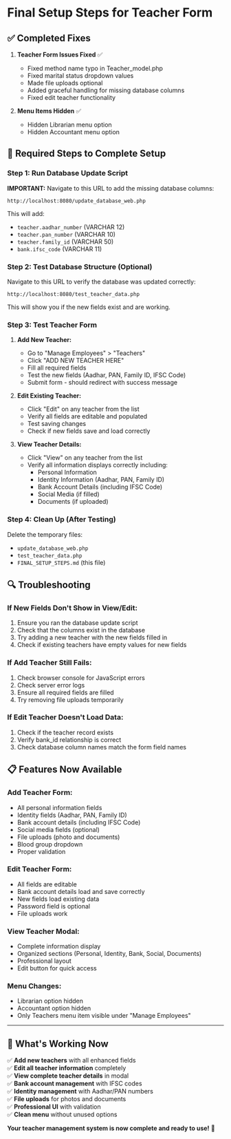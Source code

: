 # Final Setup Steps for Teacher Form 

## ✅ Completed Fixes

1. **Teacher Form Issues Fixed** ✅
   - Fixed method name typo in Teacher_model.php
   - Fixed marital status dropdown values
   - Made file uploads optional
   - Added graceful handling for missing database columns
   - Fixed edit teacher functionality

2. **Menu Items Hidden** ✅
   - Hidden Librarian menu option
   - Hidden Accountant menu option

## 🔧 Required Steps to Complete Setup

### Step 1: Run Database Update Script
**IMPORTANT:** Navigate to this URL to add the missing database columns:
```
http://localhost:8080/update_database_web.php
```

This will add:
- `teacher.aadhar_number` (VARCHAR 12)
- `teacher.pan_number` (VARCHAR 10)  
- `teacher.family_id` (VARCHAR 50)
- `bank.ifsc_code` (VARCHAR 11)

### Step 2: Test Database Structure (Optional)
Navigate to this URL to verify the database was updated correctly:
```
http://localhost:8080/test_teacher_data.php
```

This will show you if the new fields exist and are working.

### Step 3: Test Teacher Form
1. **Add New Teacher:**
   - Go to "Manage Employees" > "Teachers"
   - Click "ADD NEW TEACHER HERE"
   - Fill all required fields
   - Test the new fields (Aadhar, PAN, Family ID, IFSC Code)
   - Submit form - should redirect with success message

2. **Edit Existing Teacher:**
   - Click "Edit" on any teacher from the list
   - Verify all fields are editable and populated
   - Test saving changes
   - Check if new fields save and load correctly

3. **View Teacher Details:**
   - Click "View" on any teacher from the list
   - Verify all information displays correctly including:
     - Personal Information
     - Identity Information (Aadhar, PAN, Family ID)
     - Bank Account Details (including IFSC Code)
     - Social Media (if filled)
     - Documents (if uploaded)

### Step 4: Clean Up (After Testing)
Delete the temporary files:
- `update_database_web.php`
- `test_teacher_data.php`
- `FINAL_SETUP_STEPS.md` (this file)

## 🔍 Troubleshooting

### If New Fields Don't Show in View/Edit:
1. Ensure you ran the database update script
2. Check that the columns exist in the database
3. Try adding a new teacher with the new fields filled in
4. Check if existing teachers have empty values for new fields

### If Add Teacher Still Fails:
1. Check browser console for JavaScript errors
2. Check server error logs
3. Ensure all required fields are filled
4. Try removing file uploads temporarily

### If Edit Teacher Doesn't Load Data:
1. Check if the teacher record exists
2. Verify bank_id relationship is correct
3. Check database column names match the form field names

## 📋 Features Now Available

### **Add Teacher Form:**
- All personal information fields
- Identity fields (Aadhar, PAN, Family ID)
- Bank account details (including IFSC Code)
- Social media fields (optional)
- File uploads (photo and documents)
- Blood group dropdown
- Proper validation

### **Edit Teacher Form:**
- All fields are editable
- Bank account details load and save correctly
- New fields load existing data
- Password field is optional
- File uploads work

### **View Teacher Modal:**
- Complete information display
- Organized sections (Personal, Identity, Bank, Social, Documents)
- Professional layout
- Edit button for quick access

### **Menu Changes:**
- Librarian option hidden
- Accountant option hidden
- Only Teachers menu item visible under "Manage Employees"

---

## 🎉 What's Working Now

✅ **Add new teachers** with all enhanced fields  
✅ **Edit all teacher information** completely  
✅ **View complete teacher details** in modal  
✅ **Bank account management** with IFSC codes  
✅ **Identity management** with Aadhar/PAN numbers  
✅ **File uploads** for photos and documents  
✅ **Professional UI** with validation  
✅ **Clean menu** without unused options  

**Your teacher management system is now complete and ready to use!** 🚀 